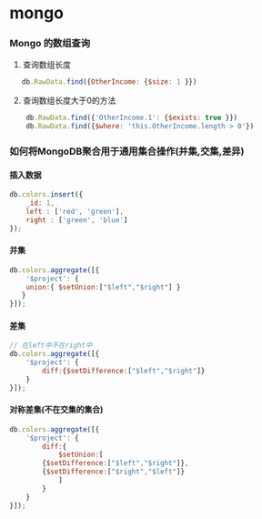 # mongo

### Mongo 的数组查询

1.  查询数组长度
```js
   db.RawData.find({OtherIncome: {$size: 1 }})
```
2. 查询数组长度大于0的方法
```js
    db.RawData.find({'OtherIncome.1': {$exists: true }})
    db.RawData.find({$where: 'this.OtherIncome.length > 0'})
```


### 如何将MongoDB聚合用于通用集合操作(并集,交集,差异)

#### 插入数据
```js
db.colors.insert({
    _id: 1,
    left : ['red', 'green'],
    right : ['green', 'blue']
});
```

#### 并集
```js
db.colors.aggregate([{
	'$project': {  
    union:{ $setUnion:["$left","$right"] }
   }
}]);
```

#### 差集
```js
// 在left中不在right中
db.colors.aggregate([{
	'$project': {  
		diff:{$setDifference:["$left","$right"]}
	}
}]);
```

#### 对称差集(不在交集的集合)
```js
db.colors.aggregate([{
	'$project': {  
		diff:{
			$setUnion:[
        {$setDifference:["$left","$right"]},
        {$setDifference:["$right","$left"]}
			]
		}
	}
}]);
```

